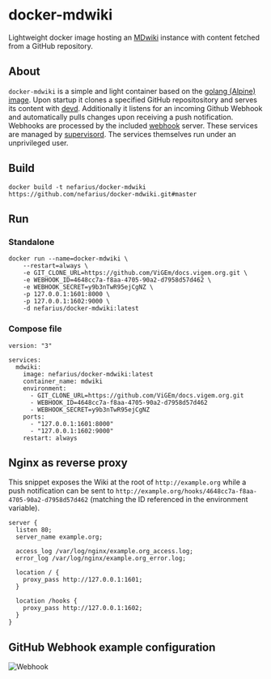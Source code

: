 # docker-mdwiki

Lightweight docker image hosting an [MDwiki](http://dynalon.github.io/mdwiki/#!index.md) instance with content fetched from a GitHub repository.

## About

`docker-mdwiki` is a simple and light container based on the [golang (Alpine) image](https://hub.docker.com/_/golang/). Upon startup it clones a specified GitHub repositository and serves its content with [devd](https://github.com/cortesi/devd). Additionally it listens for an incoming Github Webhook and automatically pulls changes upon receiving a push notification. Webhooks are processed by the included [webhook](https://github.com/adnanh/webhook) server. These services are managed by [supervisord](http://supervisord.org/). The services themselves run under an unprivileged user.

## Build

```shell
docker build -t nefarius/docker-mdwiki https://github.com/nefarius/docker-mdwiki.git#master
```

## Run

### Standalone

```shell
docker run --name=docker-mdwiki \
    --restart=always \
    -e GIT_CLONE_URL=https://github.com/ViGEm/docs.vigem.org.git \
    -e WEBHOOK_ID=4648cc7a-f8aa-4705-90a2-d7958d57d462 \
    -e WEBHOOK_SECRET=y9b3nTwR95ejCgNZ \
    -p 127.0.0.1:1601:8000 \
    -p 127.0.0.1:1602:9000 \
    -d nefarius/docker-mdwiki:latest
```

### Compose file

```docker-compose
version: "3"

services:
  mdwiki:
    image: nefarius/docker-mdwiki:latest
    container_name: mdwiki
    environment:
      - GIT_CLONE_URL=https://github.com/ViGEm/docs.vigem.org.git
      - WEBHOOK_ID=4648cc7a-f8aa-4705-90a2-d7958d57d462
      - WEBHOOK_SECRET=y9b3nTwR95ejCgNZ
    ports:
      - "127.0.0.1:1601:8000"
      - "127.0.0.1:1602:9000"
    restart: always

```

## Nginx as reverse proxy

This snippet exposes the Wiki at the root of `http://example.org` while a push notification can be sent to `http://example.org/hooks/4648cc7a-f8aa-4705-90a2-d7958d57d462` (matching the ID referenced in the environment variable).

```
server {
  listen 80;
  server_name example.org;

  access_log /var/log/nginx/example.org_access.log;
  error_log /var/log/nginx/example.org_error.log;
  
  location / {
    proxy_pass http://127.0.0.1:1601;
  }

  location /hooks {
    proxy_pass http://127.0.0.1:1602;
  }
}
```

## GitHub Webhook example configuration

![Webhook](https://lssotw.am.files.1drv.com/y4mHRukV8maB7RQMoudcOLM5AydCv9LvszwvLYk-_zhItcnEwJ-KPVuzUx6iWbgNzg3o_4DMeUtc9_03lx7038KoDguY4Bl4jQu1qRYfAHwsZZXHVS8mT_-kfojAzf1B0CjpVPIkhapmNyNTooySHSWy2LRUt2wmvamaDpit56sXUBJup0LvDsdJSkrr1y5R7ad799dhbrviopbw3Bfupii5w?width=574&height=641&cropmode=none)
